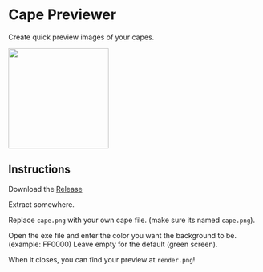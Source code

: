 # Cape Previewer
Create quick preview images of your capes.

<img width="200" src="https://i.imgur.com/53XoO4j.png">

## Instructions
Download the [Release](https://github.com/ItsVops/Cape-Previewer/releases/download/1.0.0/Release.1.0.0.zip)

Extract somewhere.

Replace ``cape.png`` with your own cape file. (make sure its named ``cape.png``).

Open the exe file and enter the color you want the background to be. (example: FF0000) Leave empty for the default (green screen).

When it closes, you can find your preview at ``render.png``!
